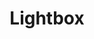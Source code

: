 ---
layout: firm_page
title: "Lightbox"
id: "lightbox.vc"
permalink: "/lightboxlightbox.vc/"
website: "https://www.lightbox.vc"
offices: "Mumbai (India)"
investment_stages: "Series A, Series B"
portfolio_companies: "Rupeek, Amaha, Cityflo, WayCool, Bombay Shirt Company, Dunzo, Flinto, Zeno Health, Droom, Nua, Melorra, Rebel Foods, Furlenco, Paymate, Rooter"
portfolio_link: "https://www.lightbox.vc/portfolio"
investment_markets: "Consumer, Finance"
founded_year: "2014"
description: "Lightbox is a venture capital firm based in India. They create an enabling environment to fuel founder success and have worked with stellar entrepreneurs over the past 18 years."
linkedin: "https://www.linkedin.com/company/lightbox-vc"
twitter: "https://twitter.com/lbvc"
instagram: "https://www.instagram.com/lightboxvc/"
team_page: "https://www.lightbox.vc/team"
investor_type: "Venture Capital"
crunchbase: "https://www.crunchbase.com/organization/lightbox-ventures"
pitchbook: "https://pitchbook.com/profiles/investor/62767-90"

# SEO Optimization
meta_title: "Lightbox - VC Firm - projectstartups.com"
meta_description: "Lightbox, Lightbox is a venture capital firm based in India. They create an enabling environment to fuel founder success and have worked with stellar entreprene..."
meta_keywords: "Lightbox, Consumer, Finance, VC firm, venture capital, startup investor, projectstartups.com"
canonical_url: "https://vc.projectstartups.com/lightboxlightbox.vc/"
---